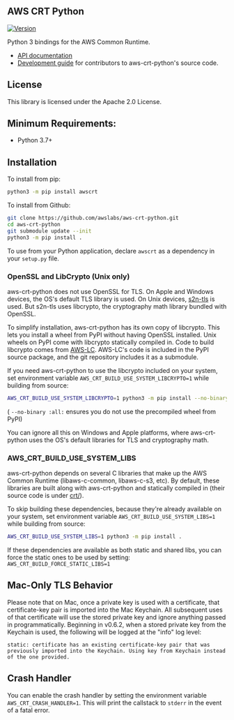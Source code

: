 ## AWS CRT Python

[![Version](https://img.shields.io/pypi/v/awscrt.svg?style=flat)](https://pypi.org/project/awscrt/)

Python 3 bindings for the AWS Common Runtime.

*   [API documentation](https://awslabs.github.io/aws-crt-python)
*   [Development guide](guides/dev/README.md) for contributors to aws-crt-python's source code.

## License

This library is licensed under the Apache 2.0 License.

## Minimum Requirements:

*   Python 3.7+

## Installation

To install from pip:

```bash
python3 -m pip install awscrt
```

To install from Github:

```bash
git clone https://github.com/awslabs/aws-crt-python.git
cd aws-crt-python
git submodule update --init
python3 -m pip install .
```

To use from your Python application, declare `awscrt` as a dependency in your `setup.py` file.

### OpenSSL and LibCrypto (Unix only)

aws-crt-python does not use OpenSSL for TLS.
On Apple and Windows devices, the OS's default TLS library is used.
On Unix devices, [s2n-tls](https://github.com/aws/s2n-tls) is used.
But s2n-tls uses libcrypto, the cryptography math library bundled with OpenSSL.

To simplify installation, aws-crt-python has its own copy of libcrypto.
This lets you install a wheel from PyPI without having OpenSSL installed.
Unix wheels on PyPI come with libcrypto statically compiled in.
Code to build libcrypto comes from [AWS-LC](https://github.com/aws/aws-lc).
AWS-LC's code is included in the PyPI source package,
and the git repository includes it as a submodule.

If you need aws-crt-python to use the libcrypto included on your system,
set environment variable `AWS_CRT_BUILD_USE_SYSTEM_LIBCRYPTO=1` while building from source:

```sh
AWS_CRT_BUILD_USE_SYSTEM_LIBCRYPTO=1 python3 -m pip install --no-binary :all: --verbose awscrt
```
( `--no-binary :all:` ensures you do not use the precompiled wheel from PyPI)

You can ignore all this on Windows and Apple platforms, where aws-crt-python
uses the OS's default libraries for TLS and cryptography math.

### AWS_CRT_BUILD_USE_SYSTEM_LIBS ###

aws-crt-python depends on several C libraries that make up the AWS Common Runtime (libaws-c-common, libaws-c-s3, etc).
By default, these libraries are built along with aws-crt-python and statically compiled in
(their source code is under [crt/](crt/)).

To skip building these dependencies, because they're already available on your system,
set environment variable `AWS_CRT_BUILD_USE_SYSTEM_LIBS=1` while building from source:

```sh
AWS_CRT_BUILD_USE_SYSTEM_LIBS=1 python3 -m pip install .
```

If these dependencies are available as both static and shared libs, you can force the static ones to be used by setting: `AWS_CRT_BUILD_FORCE_STATIC_LIBS=1`

## Mac-Only TLS Behavior

Please note that on Mac, once a private key is used with a certificate, that certificate-key pair is imported into the Mac Keychain. All subsequent uses of that certificate will use the stored private key and ignore anything passed in programmatically. Beginning in v0.6.2, when a stored private key from the Keychain is used, the following will be logged at the "info" log level:

```
static: certificate has an existing certificate-key pair that was previously imported into the Keychain. Using key from Keychain instead of the one provided.
```

## Crash Handler
You can enable the crash handler by setting the environment variable `AWS_CRT_CRASH_HANDLER=1`. This will print the callstack to `stderr` in the event of a fatal error.
